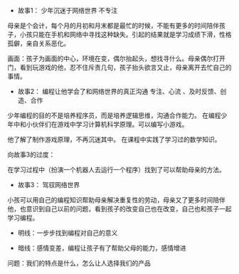 - 故事1： 少年沉迷于网络世界     不专注


母亲是个会计，每个月的月初和月末都是最忙的时候，不能有更多的时间陪伴孩子，小孩只能在手机和网络中寻找这种缺失。引起的结果就是学习成绩下滑，性格孤僻，亲自关系恶化。

画面：孩子为画面的中心，环境在变，偶尔抬起头，想找寻什么。母亲偶尔打开门，看到玩游戏的他，忍不住斥责几句，孩子抬头欲言又止，母亲离开去忙自己的事情。



- 故事2： 编程让他学会了和网络世界的真正沟通    专注、心流 、及时反馈、创造、合作

少年编程的目的不是培养程序员，而是培养逻辑思维，沟通合作能力。
在编程少年中和小伙伴们在游戏中学习计算机科学原理。可以编写小游戏。

他了解了制作游戏原理，不再沉迷其中。
在课程中实践了学习过的数学知识。


向故事3的过度： 

在学习过程中（扮演一个机器人去运行一个程序）找到了可以帮助母亲的方法。


- 故事3： 驾驭网络世界    

小孩可以用自己的编程知识帮助母亲解决重复性的劳动，母亲又了更多时间陪伴他，也意识到自己以前的问题，看到孩子的改变自己也在改变，自己也和孩子一起学习编程。




- 明线：一步步找到编程对自己的意义

- 暗线：感情变差，编程让孩子有了帮助父母的能力，感情增进


问题：我们的特点是什么，怎么让人选择我们的产品
